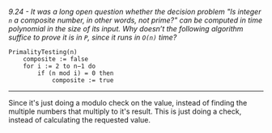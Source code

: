 *9.24 - It was a long open question whether the decision problem "Is integer `n` a composite number, in other words, not prime?" can be computed in time polynomial in the size of its input. Why doesn’t the following algorithm suffice to prove it is in `P`, since it runs in `O(n)` time?*
```
PrimalityTesting(n)
    composite := false
    for i := 2 to n−1 do
        if (n mod i) = 0 then
            composite := true
```
***
Since it's just doing a modulo check on the value, instead of finding the multiple numbers that multiply to it's result. This is just doing a check, instead of calculating the requested value.
